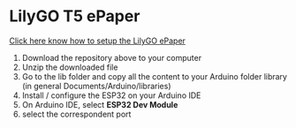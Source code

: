 # LilyGO T5 ePaper

[Click here know how to setup the LilyGO ePaper](https://github.com/Xinyuan-LilyGO/LilyGo-T5-Epaper-Series)

1. Download the repository above to your computer
2. Unzip the downloaded file
3. Go to the lib folder and copy all the content to your Arduino folder library (in general Documents/Arduino/libraries)
4. Install / configure the ESP32 on your Arduino IDE
5. On Arduino IDE, select __ESP32 Dev Module__
6. select the correspondent port
